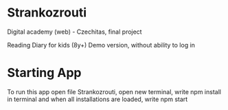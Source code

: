 # Strankozrouti

Digital academy (web) - Czechitas, final project

Reading Diary for kids (8y+)
Demo version, without ability to log in

# Starting App

To run this app open file Strankozrouti, open new terminal, write npm install in terminal and when all installations are loaded, write npm start

